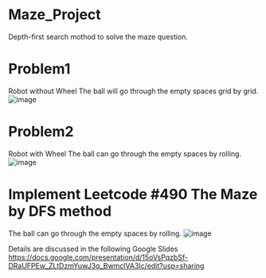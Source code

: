 # Maze_Project
Depth-first search mothod to solve the maze question.

# Problem1
Robot without Wheel
The ball will go through the empty spaces grid by grid.
![image](https://user-images.githubusercontent.com/55336314/180590442-557a659e-7b10-4575-b531-1f804bd7e1b7.png)

# Problem2
Robot with Wheel
The ball can go through the empty spaces by rolling.
![image](https://user-images.githubusercontent.com/55336314/180590593-29256e3d-80a2-472c-893f-ec30ca2bd425.png)

# Implement Leetcode #490 The Maze by DFS method
The ball can go through the empty spaces by rolling.
![image](https://user-images.githubusercontent.com/55336314/180590726-03b73180-5120-47d1-998c-a36b1bb2201c.png)

Details are discussed in the following Google Slides
https://docs.google.com/presentation/d/15oVsPqzbSf-DRaUFPEw_ZLtDzmYuwJ3q_BwmclVA3Ic/edit?usp=sharing
